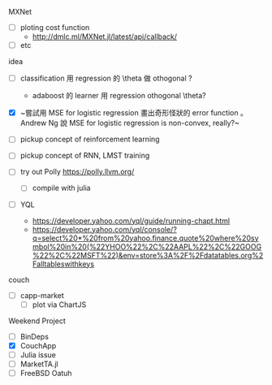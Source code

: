 MXNet
  * [ ] ploting cost function
    * http://dmlc.ml/MXNet.jl/latest/api/callback/
  * [ ] etc

idea
  * [ ] classification 用 regression 的 \theta 做 othogonal ?
      * adaboost 的 learner 用 regression othogonal \theta?
  * [x] ~嘗試用 MSE for logistic regression 畫出奇形怪狀的 error function 。 Andrew Ng 說 MSE for logistic regression is non-convex, really?~

  * [ ] pickup concept of reinforcement learning
   
  * [ ] pickup concept of RNN, LMST training

  * [ ] try out Polly https://polly.llvm.org/
    * [ ] compile with julia
    
  * [ ] YQL 
    * https://developer.yahoo.com/yql/guide/running-chapt.html
    * https://developer.yahoo.com/yql/console/?q=select%20*%20from%20yahoo.finance.quote%20where%20symbol%20in%20(%22YHOO%22%2C%22AAPL%22%2C%22GOOG%22%2C%22MSFT%22)&env=store%3A%2F%2Fdatatables.org%2Falltableswithkeys
    
couch

   * [ ] capp-market
       * [ ] plot via ChartJS

Weekend Project

  * [ ] BinDeps
  * [x] CouchApp
  * [ ] Julia issue
  * [ ] MarketTA.jl
  * [ ] FreeBSD Oatuh
